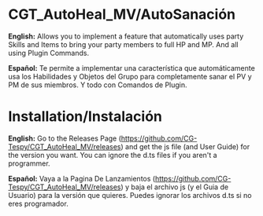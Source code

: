 # CGT_AutoHeal_MV/AutoSanación
**English:** Allows you to implement a feature that automatically uses party Skills and Items to bring your party members to full HP and MP. And all using Plugin Commands.

**Español:** Te permite a implementar una característica que automáticamente usa los Habilidades y Objetos del Grupo para completamente sanar el PV y PM de sus miembros. Y todo con Comandos de Plugin.

# Installation/Instalación
**English:** Go to the Releases Page (https://github.com/CG-Tespy/CGT_AutoHeal_MV/releases) and get the js file (and User Guide) for the version you want. You can ignore the d.ts files if you aren't a programmer.

**Español:** Vaya a la Pagina De Lanzamientos (https://github.com/CG-Tespy/CGT_AutoHeal_MV/releases) y baja el archivo js (y el Guia de Usuario) para la versión que quieres. Puedes ignorar los archivos d.ts si no eres programador.
